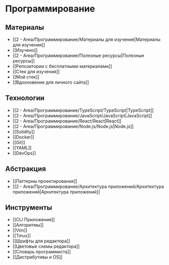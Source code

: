 # Программирование

## Материалы
- [[2 - Area/Программирование/Материалы для изучения|Материалы для изучения]] 
- [[Изучено]]
- [[2 - Area/Программирование/Полезные ресурсы|Полезные ресурсы]]
- [[Репозитории с бесплатными материалами]]
- [[Стек для изучения]]
- [[Мой стек]]
- [[Вдохновение для личного сайта]]

## Технологии
- [[2 - Area/Программирование/TypeScript/TypeScript|TypeScript]]
- [[2 - Area/Программирование/JavaScript/JavaScript|JavaScript]]
- [[2 - Area/Программирование/React/React|React]]
- [[2 - Area/Программирование/Node.js/Node.js|Node.js]]
- [[Solidity]]
- [[Docker]]
- [[Git]]
- [[YAML]]
- [[DevOps]]

## Абстракция
- [[Паттерны проектирования]]
- [[2 - Area/Программирование/Архитектура приложений/Архитектура приложений|Архитектура приложений]]

## Инструменты
- [[CLI Приложения]]
- [[Алгоритмы]]
- [[Vim]]
- [[Tmux]]
- [[Шрифты для редактора]]
- [[Цветовые схемы редактора]]
- [[Словарь программиста]]
- [[Дистрибутивы и OS]]